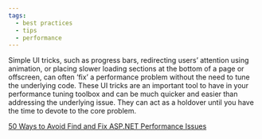 ```yaml
---
tags:
  - best practices
  - tips
  - performance
---
```


Simple UI tricks, such as progress bars, redirecting users’ attention using animation, or placing slower loading sections at the bottom of a page or offscreen, can often ‘fix’ a performance problem without the need to tune the underlying code. These UI tricks are an important tool to have in your performance tuning toolbox and can be much quicker and easier than addressing the underlying issue. They can act as a holdover until you have the time to devote to the core problem.

[50 Ways to Avoid Find and Fix ASP.NET Performance Issues](https://www.red-gate.com/library/50-ways-to-avoid-find-and-fix-asp-net-performance-issues)